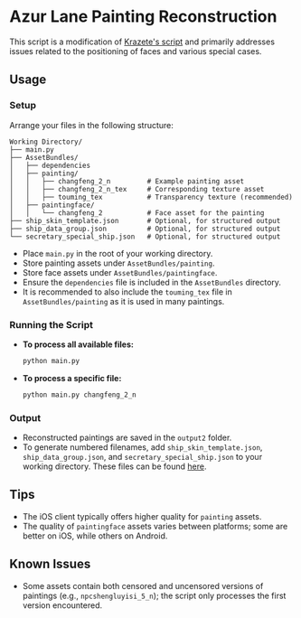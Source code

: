 # Azur Lane Painting Reconstruction

This script is a modification of [Krazete's script](https://github.com/Krazete/azur-paint) and primarily addresses issues related to the positioning of faces and various special cases.

## Usage

### Setup

Arrange your files in the following structure:

```
Working Directory/
├── main.py
├── AssetBundles/
│   ├── dependencies
│   ├── painting/
│   │   ├── changfeng_2_n         # Example painting asset
│   │   ├── changfeng_2_n_tex     # Corresponding texture asset
│   │   ├── touming_tex           # Transparency texture (recommended)
│   ├── paintingface/
│   │   └── changfeng_2           # Face asset for the painting
├── ship_skin_template.json       # Optional, for structured output
├── ship_data_group.json          # Optional, for structured output
└── secretary_special_ship.json   # Optional, for structured output
```

   - Place `main.py` in the root of your working directory.
   - Store painting assets under `AssetBundles/painting`.
   - Store face assets under `AssetBundles/paintingface`.
   - Ensure the `dependencies` file is included in the `AssetBundles` directory.
   - It is recommended to also include the `touming_tex` file in `AssetBundles/painting` as it is used in many paintings.

### Running the Script

- **To process all available files:**
  
  ```bash
  python main.py
  ```
  
- **To process a specific file:**
  
  ```bash
  python main.py changfeng_2_n
  ```

### Output

- Reconstructed paintings are saved in the `output2` folder.
- To generate numbered filenames, add `ship_skin_template.json`, `ship_data_group.json`, and `secretary_special_ship.json` to your working directory. These files can be found [here](https://github.com/AzurLaneTools/AzurLaneData/tree/main/CN/ShareCfg).

## Tips

- The iOS client typically offers higher quality for `painting` assets.
- The quality of `paintingface` assets varies between platforms; some are better on iOS, while others on Android.

## Known Issues

- Some assets contain both censored and uncensored versions of paintings (e.g., `npcshengluyisi_5_n`); the script only processes the first version encountered.

